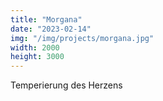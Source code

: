 ```yaml
---
title: "Morgana"
date: "2023-02-14"
img: "/img/projects/morgana.jpg"
width: 2000
height: 3000
---
```


Temperierung des Herzens
